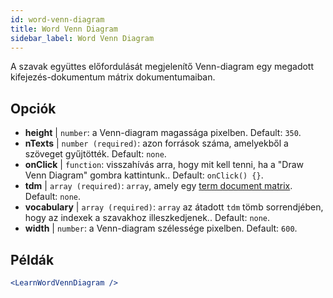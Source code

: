 ```yaml
---
id: word-venn-diagram
title: Word Venn Diagram
sidebar_label: Word Venn Diagram
---
```


A szavak együttes előfordulását megjelenítő Venn-diagram egy megadott kifejezés-dokumentum mátrix dokumentumaiban.

## Opciók

* __height__ | `number`: a Venn-diagram magassága pixelben. Default: `350`.
* __nTexts__ | `number (required)`: azon források száma, amelyekből a szöveget gyűjtötték. Default: `none`.
* __onClick__ | `function`: visszahívás arra, hogy mit kell tenni, ha a "Draw Venn Diagram" gombra kattintunk.. Default: `onClick() {}`.
* __tdm__ | `array (required)`: `array`, amely egy [term document matrix](https://en.wikipedia.org/wiki/Document-term_matrix). Default: `none`.
* __vocabulary__ | `array (required)`: `array` az átadott `tdm` tömb sorrendjében, hogy az indexek a szavakhoz illeszkedjenek.. Default: `none`.
* __width__ | `number`: a Venn-diagram szélessége pixelben. Default: `600`.


## Példák

```jsx live
<LearnWordVennDiagram />
```

